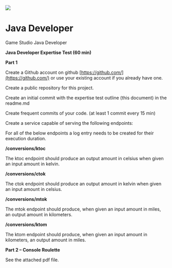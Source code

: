 ![](RackMultipart20210106-4-jfmkna_html_706d426ee9906800.png)

# Java Developer

Game Studio Java Developer

**Java Developer Expertise Test (60 min)**

**Part 1**

Create a Github account on github [https://github.com/](https://github.com/) or use your existing account if you already have one.

Create a public repository for this project.

Create an initial commit with the expertise test outline (this document) in the readme.md

Create frequent commits of your code. (at least 1 commit every 15 min)

Create a service capable of serving the following endpoints:

For all of the below endpoints a log entry needs to be created for their execution duration.

**/conversions/ktoc**

The ktoc endpoint should produce an output amount in celsius when given an input amount in kelvin.

**/conversions/ctok**

The ctok endpoint should produce an output amount in kelvin when given an input amount in celsius.

**/conversions/mtok**

The mtok endpoint should produce, when given an input amount in miles, an output amount in kilometers.

**/conversions/ktom**

The ktom endpoint should produce, when given an input amount in kilometers, an output amount in miles.

**Part 2 – Console Roulette**

See the attached pdf file.
